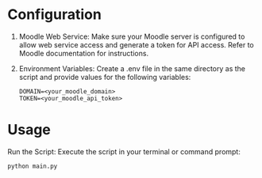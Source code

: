 # Configuration

1.  Moodle Web Service: Make sure your Moodle server is configured to allow web service access and generate a token for API access. Refer to Moodle documentation for instructions.

2.  Environment Variables: Create a .env file in the same directory as the script and provide values for the following variables:

        DOMAIN=<your_moodle_domain>
        TOKEN=<your_moodle_api_token>

# Usage

Run the Script: Execute the script in your terminal or command prompt:

    python main.py
